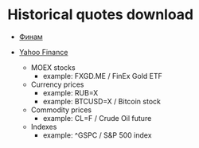 # Historical quotes download

- [Финам](https://www.finam.ru/)

- [Yahoo Finance](https://finance.yahoo.com/)
  - MOEX stocks
    - example: FXGD.ME / FinEx Gold ETF
  - Currency prices
    - example: RUB=X
    - example: BTCUSD=X / Bitcoin stock
  - Commodity prices
    - example: CL=F / Crude Oil future
  - Indexes
    - example: ^GSPC / S&P 500 index
